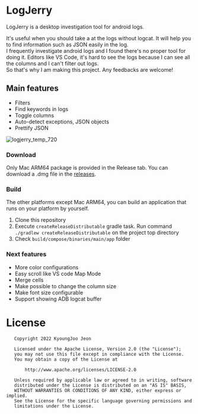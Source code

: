 # LogJerry

LogJerry is a desktop investigation tool for android logs.

It's useful when you should take a at the logs without logcat. It will help you to find information such as JSON easily in the log.  
I frequently investigate android logs and I found there's no proper tool for doing it.
Editors like VS Code, it's hard to see the logs because I can see all the columns and I can't filter out logs.  
So that's why I am making this project. Any feedbacks are welcome!

## Main features

- Filters
- Find keywords in logs
- Toggle columns
- Auto-detect exceptions, JSON objects
- Prettify JSON

![logjerry_temp_720](https://user-images.githubusercontent.com/5154440/192139287-c049b3f1-9a6e-49f9-a15b-6817ef51a2ee.gif)
    
### Download

Only Mac ARM64 package is provided in the Release tab. 
You can download a .dmg file in the [releases](https://github.com/jkj8790/LogJerry/releases).

### Build

The other platforms except Mac ARM64, you can build an application that runs on your platform by yourself.
1. Clone this repository
2. Execute `createReleaseDistributable` gradle task. Run command `./gradlew createReleaseDistributable` on the project top directory 
3. Check `build/compose/binaries/main/app` folder

### Next features

- More color configurations
- Easy scroll like VS code Map Mode
- Merge cells
- Make possible to change the column size
- Make font size configurable
- Support showing ADB logcat buffer

# License
```
   Copyright 2022 KyoungJoo Jeon

   Licensed under the Apache License, Version 2.0 (the "License");
   you may not use this file except in compliance with the License.
   You may obtain a copy of the License at

       http://www.apache.org/licenses/LICENSE-2.0

   Unless required by applicable law or agreed to in writing, software
   distributed under the License is distributed on an "AS IS" BASIS,
   WITHOUT WARRANTIES OR CONDITIONS OF ANY KIND, either express or implied.
   See the License for the specific language governing permissions and
   limitations under the License.
```
